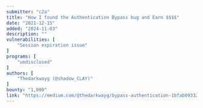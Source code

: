 ```yaml
---
submitter: "c2a"
title: "How I found the Authentication Bypass bug and Earn $$$$"
date: "2021-12-15"
added: "2024-11-03"
description: ""
vulnerabilities: [
    "Session expiration issue"
]
programs: [
    "undisclosed"
]
authors: [
    "Thedarkwayg (@shadow_CLAY)"
]
bounty: "1,000"
link: "https://medium.com/@thedarkwayg/bypass-authentication-1bfab09332fe"
---
```




